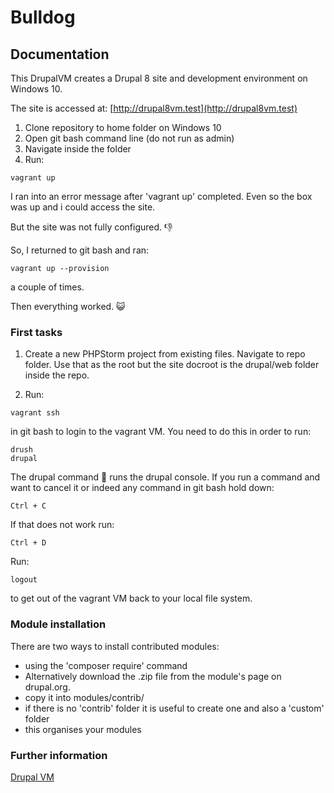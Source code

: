 # Bulldog

## Documentation

This DrupalVM creates a Drupal 8 site and development environment on Windows 10.

The site is accessed at: [http://drupal8vm.test](http://drupal8vm.test)

1. Clone repository to home folder on Windows 10
2. Open git bash command line (do not run as admin)
3. Navigate inside the folder
4. Run:
```
vagrant up
```
I ran into an error message after 'vagrant up' completed. Even so the box was up and i could access the site.

But the site was not fully configured. :-1:

So, I returned to git bash and ran:
```
vagrant up --provision
```
a couple of times.

Then everything worked. :smiley_cat:

### First tasks

1. Create a new PHPStorm project from existing files. Navigate to repo folder.
Use that as the root but the site docroot is the drupal/web folder inside the repo.

2. Run:
```
vagrant ssh
```
in git bash to login to the vagrant VM. You need to do this in order 
to run:
```
drush
drupal
```
The drupal command :muscle: runs the drupal console.
If you run a command and want to cancel it or indeed any command in git bash hold down:
```
Ctrl + C
```
If that does not work run:
```
Ctrl + D
```
Run: 
```
logout 
```
to get out of the vagrant VM back to your local file system.

### Module installation

There are two ways to install contributed modules:
- using the 'composer require' command
- Alternatively download the .zip file from the module's page on drupal.org. 
- copy it into modules/contrib/
- if there is no 'contrib' folder it is useful to create one and also a 'custom' folder 
- this organises your modules

### Further information
[Drupal VM](https://www.drupalvm.com/)
